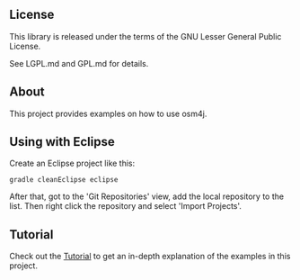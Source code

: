 ## License

This library is released under the terms of the GNU Lesser General Public
License.

See LGPL.md and GPL.md for details.

## About

This project provides examples on how to use osm4j.

## Using with Eclipse

Create an Eclipse project like this:

    gradle cleanEclipse eclipse

After that, got to the 'Git Repositories' view, add the local repository to
the list. Then right click the repository and select 'Import Projects'.

## Tutorial

Check out the
[Tutorial](http://www.jaryard.com/projects/osm4j/tutorial/index.html)
to get an in-depth explanation of the examples in this project.
